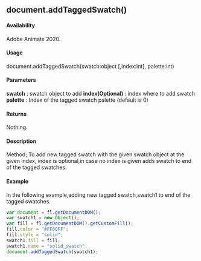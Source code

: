 ## document.addTaggedSwatch()

#### Availability

Adobe Animate 2020.

#### Usage

document.addTaggedSwatch(swatch:object [,index:int], palette:int)

#### Parameters

**swatch** : swatch object to add 
**index(Optional)** : index where to add swatch
**palette** : Index of the tagged swatch palette (default is 0)

#### Returns

Nothing.

#### Description

Method; To add new tagged swatch with the given swatch object at the given index, index is optional,in case no index is given adds swatch to end of the tagged swatches.

#### Example

In the following example,adding new tagged swatch,swatch1 to end of the tagged swatches.

```javascript
var document = fl.getDocumentDOM();
var swatch1 = new Object();
var fill = fl.getDocumentDOM().getCustomFill();
fill.color = "#FF00FF";
fill.style = "solid";
swatch1.fill = fill;
swatch1.name = "solid_swatch";
document.addTaggedSwatch(swatch1);

```

